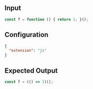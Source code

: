 
## Input
```javascript input
const f = function () { return 1; }();
```

## Configuration
```json configuration
{
  "extension": "js"
}
```

## Expected Output
```javascript expected output
const f = (() => 1)();
```
